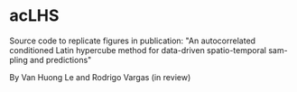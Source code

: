 # acLHS

Source code to replicate figures in publication:
"An autocorrelated conditioned Latin hypercube method for data-driven spatio-temporal sam-
pling and predictions"

By Van Huong Le and Rodrigo Vargas (in review)
